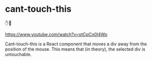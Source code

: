 # cant-touch-this

:raised_hand::no_entry_sign:

https://www.youtube.com/watch?v=otCpCn0l4Wo

Cant-touch-this is a React component that moves a div away from the position of the mouse. This means that (in theory), the selected div is untouchable.
